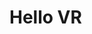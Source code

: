 # Hello VR

<div id="example"></div>

<script type="application/javascript">
  new Vue({
    el: '#example',
    template: '<live-code class="full" :template="code" mode="html>iframe" :debounce="200" />',
    data: {
      code: stripIndent(`
        <script src="${location.origin+location.pathname}global.js"><\/script>

        <lume-scene webgl vr>
          <lume-box
              id="node"
              size="80 80 80"
              align-point="0.5 0.5 0.5"
              mount-point="0.5 0.5 0.5"
              position="0 0 -500"
              rotation="30 30 30"
              color="deeppink">
          </lume-box>

          <lume-point-light
              align-point="0.5 0.5 0.5"
              mount-point="0.5 0.5 0.5"
              position="-200 0 0"
              color="white">
          </lume-point-light>
        </lume-scene>

        <style>
          html, body {
            margin: 0; padding: 0;
            height: 100%; width: 100%;
          }
          lume-scene {
            background: black;
          }
        <\/style>

        <script>
          LUME.useDefaultNames()
          node.rotation = (x, y, z) => [x, ++y, z]
        <\/script>
      `)
    },
  })
</script>
